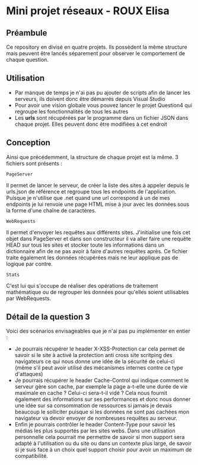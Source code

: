 # Mini projet réseaux - ROUX Elisa

## Préambule

Ce repository en divisé en quatre projets. Ils possèdent la même structure mais peuvent être lancés séparement pour observer le comportement de chaque question. 

## Utilisation

- Par manque de temps je n'ai pas pu ajouter de scripts afin de lancer les serveurs, ils doivent donc être démarrés depuis Visual Studio
- Pour avoir une vision globale vous pouvez lancer le projet Question4 qui regroupe les fonctionnalités de tous les autres
- Les **urls** sont récupérées par le programme dans un fichier JSON dans chaque projet. Elles peuvent donc être modifiées à cet endroit

## Conception

Ainsi que précédemment, la structure de chaque projet est la même. 3 fichiers sont présents :

` PageServer `

Il permet de lancer le serveur, de créer la liste des sites à appeler depuis le urls.json de référence et regroupe tous les endpoints de l'application. Puisque je n'utilise que .net quand une url correspond à un de mes endpoints je lui renvoie une page HTML mise à jour avec les données sous la forme d'une chaîne de caractères.

` WebRequests `

Il permet d'envoyer les requêtes aux différents sites. J'initialise une fois cet objet dans PageServer et dans son constructeur il va aller faire une requête HEAD sur tous les sites et stocker toute les informations dans un dictionnaire afin de ne pas avoir à faire d'autres requêtes après. Ce fichier traite également les données récupérées mais ne leur applique pas de logique par contre.

` Stats `

C'est lui qui s'occupe de réaliser des opérations de traitement mathématique ou de regrouper les données pour qu'elles soient utilisables par WebRequests.

## Détail de la question 3

Voici des scénarios envisageables que je n'ai pas pu implémenter en entier :

- Je pourrais récupérer le header X-XSS-Protection car cela permet de savoir si le site à activé la protection anti cross site scritping des navigateurs ce qui nous donne une idée de la sécurité de celui-ci (même s'il peut avoir utilisé des mécanismes internes contre ce type d'attaques)
- Je pourrais récupérer le header Cache-Control qui indique comment le serveur gère son cache, par exemple la page a-t-elle une durée de vie maximale en cache ? Celui-ci sera-t-il vidé ? Cela nous fournit également des informations sur ses performances et donc nous donner une idée sur sa consommation de ressources si jamais je devais beaucoup le solliciter puisque si les données ne sont pas cachées mon navigateur va devoir envoyer de nombreuses requêtes au serveur.
- Enfin je pourrais contrôler le header Content-Type pour savoir les médias les plus supportés par les sites webs. Dans une utilisation personnelle cela pourrait me permettre de savoir si mon support sera adapté à l'utilisation ou du site ou dans un contexte plus large, de savoir si je suis face à un choix quel support choisir pour avoir un maximum de compatibilité.
